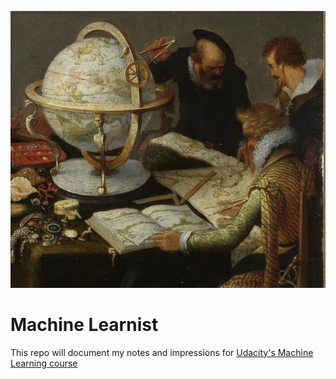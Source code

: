 ![](https://raw.githubusercontent.com/mariogintili/machine-learnist/master/assets/cover-readme.png)

# Machine Learnist

This repo will document my notes and impressions for [Udacity's Machine Learning course](https://www.udacity.com/course/machine-learning-engineer-nanodegree--nd009)
